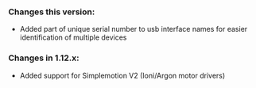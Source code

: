 ### Changes this version:
- Added part of unique serial number to usb interface names for easier identification of multiple devices
  
### Changes in 1.12.x:
- Added support for Simplemotion V2 (Ioni/Argon motor drivers)
